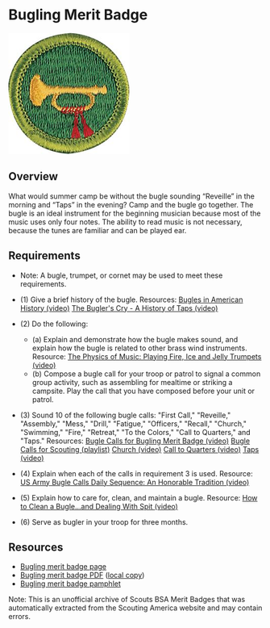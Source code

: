 

# Bugling Merit Badge

![Bugling Merit Badge](images/bugling-merit-badge.jpg)

## Overview



What would summer camp be without the bugle sounding “Reveille” in the morning and “Taps” in the evening? Camp and the bugle go together. The bugle is an ideal instrument for the beginning musician because most of the music uses only four notes. The ability to read music is not necessary, because the tunes are familiar and can be played ear.

## Requirements

* Note: A bugle, trumpet, or cornet may be used to meet these requirements.
* (1) Give a brief history of the bugle. Resources:  [Bugles in American History (video)](https://youtu.be/gOxuoJHPCJA?si=ir832tqvUZd-37SE)  [The Bugler's Cry - A History of Taps (video)](https://youtu.be/Z13dtuMMFps?si=GemQ1_rjJY3duaRw)
* (2) Do the following:
    * (a) Explain and demonstrate how the bugle makes sound, and explain how the bugle is related to other brass wind instruments. Resource: [The Physics of Music: Playing Fire, Ice and Jelly Trumpets (video)](https://youtu.be/o0Gl4tfh3KA?si=wMNk9m2HLUeNTt06)
    * (b) Compose a bugle call for your troop or patrol to signal a common group activity, such as assembling for mealtime or striking a campsite. Play the call that you have composed before your unit or patrol.


* (3) Sound 10 of the following bugle calls: "First Call," "Reveille," "Assembly," "Mess," "Drill," "Fatigue," "Officers," "Recall," "Church," "Swimming," "Fire," "Retreat," "To the Colors," "Call to Quarters," and "Taps." Resources:  [Bugle Calls for Bugling Merit Badge (video)](https://youtu.be/xYEddDubgt0?si=nPraij0jYFZJLg_T)  [Bugle Calls for Scouting (playlist)](https://www.youtube.com/watch?v=SGnZxcS7VKA&list=PLZCy7Acb6Q4BWLTf9mBGf_gIAR9OIegHC)  [Church (video)](https://youtu.be/GVhVfat9t5M?si=COwTTD_UdQCsjou6)  [Call to Quarters (video)](https://youtu.be/VMww5IIDHUU?si=zO_HdfiWIVCfZcB4)  [Taps (video)](https://youtu.be/vml52_HARwU?si=ST5bjdx7Gfk2T_8c)
* (4) Explain when each of the calls in requirement 3 is used. Resource:  [US Army Bugle Calls Daily Sequence: An Honorable Tradition (video)](https://youtu.be/M1TeQKsEJNI?si=crt_NPME98EGVZYK)
* (5) Explain how to care for, clean, and maintain a bugle. Resource:  [How to Clean a Bugle...and Dealing With Spit (video)](https://youtu.be/KT3UB7BUCNg?si=ry4HAquO1a6uxHiA)
* (6) Serve as bugler in your troop for three months.


## Resources

- [Bugling merit badge page](https://www.scouting.org/merit-badges/bugling/)
- [Bugling merit badge PDF](https://filestore.scouting.org/filestore/Merit_Badge_ReqandRes/Pamphlets/Music%20Bugling.pdf) ([local copy](files/bugling-merit-badge.pdf))
- [Bugling merit badge pamphlet](https://www.scoutshop.org/music-and-bugling-merit-badge-pamphlet-650736.html)

Note: This is an unofficial archive of Scouts BSA Merit Badges that was automatically extracted from the Scouting America website and may contain errors.